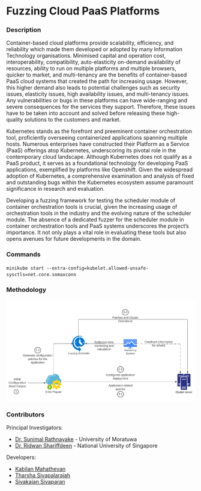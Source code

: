 # Fuzzing Cloud PaaS Platforms

### Description

Container-based cloud platforms provide scalability, efficiency, and reliability which made them developed or adopted by many Information Technology organisations. Minimised capital and operation cost, interoperability, compatibility, auto-elasticity on-demand availability of resources, ability to run on multiple platforms and multiple browsers, quicker to market, and multi-tenancy are the benefits of container-based PaaS cloud systems that created the path for increasing usage. However, this higher demand also leads to potential challenges such as security issues, elasticity issues, high availability issues, and multi-tenancy issues. Any vulnerabilities or bugs in these platforms can have wide-ranging and severe consequences for the services they support. Therefore, these issues have to be taken into account and solved before releasing these high-quality solutions to the customers and market.

Kubernetes stands as the forefront and preeminent container orchestration tool, proficiently overseeing containerized applications spanning multiple hosts. Numerous enterprises have constructed their Platform as a Service (PaaS) offerings atop Kubernetes, underscoring its pivotal role in the contemporary cloud landscape. Although Kubernetes does not qualify as a PaaS product, it serves as a foundational technology for developing PaaS applications, exemplified by platforms like Openshift. Given the widespread adoption of Kubernetes, a comprehensive examination and analysis of fixed and outstanding bugs within the Kubernetes ecosystem assume paramount significance in research and evaluation.

Developing a fuzzing framework for testing the scheduler module of container orchestration tools is crucial, given the increasing usage of orchestration tools in the industry and the evolving nature of the scheduler module. The absence of a dedicated fuzzer for the scheduler module in container orchestration tools and PaaS systems underscores the project’s importance. It not only plays a vital role in evaluating these tools but also opens avenues for future developments in the domain.

### Commands

`minikube start --extra-config=kubelet.allowed-unsafe-sysctls=net.core.somaxconn`

### Methodology

![Methodology of Fuzzing Cloud PaaS Platforms](static/Operation-flow.png)

### Contributors

Principal Investigators:

- [Dr. Sunimal Rathnayake](https://sunimalr.staff.uom.lk) - University of Moratuwa <br>
- [Dr. Ridwan Shariffdeen](https://rshariffdeen.com) - National University of Singapore <br>


Developers:

- [Kabilan Mahathevan](https://github.com/KabilanMA) <br>
- [Tharsha Sivapalarajah](https://github.com/Tharsha-Sivapalarajah) <br>
- [Sivakajan Sivaparan](https://github.com/sivakajan-tech) <br>
